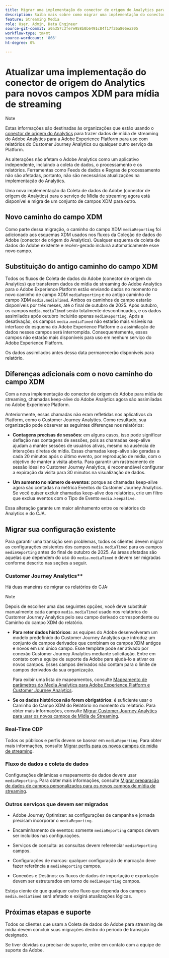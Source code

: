 ```yaml
---
title: Migrar uma implementação do conector de origem do Analytics para campos atualizados de mídia de transmissão XDM
description: Saiba mais sobre como migrar uma implementação do conector de origem do Analytics para campos atualizados de mídia de transmissão XDM
feature: Streaming Media
role: User, Admin, Data Engineer
source-git-commit: a0a357c3fe7e958b0b6491c84f17f26a806ea205
workflow-type: tm+mt
source-wordcount: '866'
ht-degree: 0%

---
```


# Atualizar uma implementação do conector de origem do Analytics para novos campos XDM para mídia de streaming

>[!NOTE]
>
>Estas informações são destinadas às organizações que estão usando o [conector de origem do Analytics](https://experienceleague.adobe.com/pt-br/docs/experience-platform/sources/connectors/adobe-applications/analytics) para trazer dados de mídia de streaming do Adobe Analytics para a Adobe Experience Platform para uso com relatórios do Customer Journey Analytics ou qualquer outro serviço da Platform.
>
>As alterações não afetam o Adobe Analytics como um aplicativo independente, incluindo a coleta de dados, o processamento e os relatórios. Ferramentas como Feeds de dados e Regras de processamento não são afetadas, portanto, não são necessárias atualizações na implementação do Analytics.

Uma nova implementação da Coleta de dados do Adobe (conector de origem do Analytics) para o serviço de Mídia de streaming agora está disponível e migra de um conjunto de campos XDM para outro.

## Novo caminho do campo XDM

Como parte dessa migração, o caminho do campo XDM `mediaReporting` foi adicionado aos esquemas XDM usados nos fluxos da Coleção de dados do Adobe (conector de origem do Analytics). Qualquer esquema de coleta de dados do Adobe existente e recém-gerado incluirá automaticamente esse novo campo.

## Substituição do antigo caminho do campo XDM

Todos os fluxos de Coleta de dados do Adobe (conector de origem do Analytics) que transferem dados de mídia de streaming do Adobe Analytics para o Adobe Experience Platform estão enviando dados no momento no novo caminho de campo XDM `mediaReporting` e no antigo caminho de campo XDM `media.mediaTimed`. Ambos os caminhos de campo estarão disponíveis por três meses, até o final de outubro de 2025. Após outubro, os campos `media.mediaTimed` serão totalmente descontinuados, e os dados assimilados após outubro incluirão apenas `mediaReporting`. Após a desativação, os campos `media.mediaTimed` não estarão mais visíveis na interface do esquema do Adobe Experience Platform e a assimilação de dados nesses campos será interrompida. Consequentemente, esses campos não estarão mais disponíveis para uso em nenhum serviço do Adobe Experience Platform.

Os dados assimilados antes dessa data permanecerão disponíveis para relatório.

## Diferenças adicionais com o novo caminho do campo XDM

Com a nova implementação do conector de origem do Adobe para mídia de streaming, chamadas keep-alive do Adobe Analytics agora são assimiladas no Adobe Experience Platform.

Anteriormente, essas chamadas não eram refletidas nos aplicativos da Platform, como o Customer Journey Analytics. Como resultado, sua organização pode observar as seguintes diferenças nos relatórios:

* **Contagens precisas de sessões**: em alguns casos, isso pode significar deflação nas contagens de sessões, pois as chamadas keep-alive ajudam a manter sessões de usuários ativas, mesmo na ausência de interações diretas de mídia. Essas chamadas keep-alive são geradas a cada 20 minutos após o último evento, por reprodução de mídia, com o objetivo de manter a visita aberta. Para garantir um rastreamento de sessão ideal no Customer Journey Analytics, é recomendável configurar a expiração da visita para 30 minutos na visualização de dados.

* **Um aumento no número de eventos**: porque as chamadas keep-alive agora são contadas na métrica Eventos do Customer Journey Analytics. Se você quiser excluir chamadas keep-alive dos relatórios, crie um filtro que exclua eventos com o Tipo de Evento `media.keepalive`.

Essa alteração garante um maior alinhamento entre os relatórios do Analytics e do CJA.

## Migrar sua configuração existente

Para garantir uma transição sem problemas, todos os clientes devem migrar as configurações existentes dos campos `media.mediaTimed` para os campos `mediaReporting` antes do final de outubro de 2025. As áreas afetadas são aquelas que dependem do uso do `media.mediaTimed` e devem ser migradas conforme descrito nas seções a seguir.

### Customer Journey Analytics**

Há duas maneiras de migrar os relatórios do CJA:

>[!NOTE]
>
>Depois de escolher uma das seguintes opções, você deve substituir manualmente cada campo `media.mediaTimed` usado nos relatórios do Customer Journey Analytics pelo seu campo derivado correspondente ou Caminho do campo XDM do relatório.

* **Para reter dados históricos**: as equipes do Adobe desenvolveram um modelo predefinido do Customer Journey Analytics que introduz um conjunto de campos derivados que combinam os campos XDM antigos e novos em um único campo. Esse template pode ser ativado por conexão Customer Journey Analytics mediante solicitação. Entre em contato com a equipe de suporte da Adobe para ajudá-lo a ativar os novos campos. Esses campos derivados não contam para o limite de campos derivados da sua organização.

  Para exibir uma lista de mapeamentos, consulte [Mapeamento de parâmetros do Media Analytics para Adobe Experience Platform e Customer Journey Analytics](/help/use-cases/xdm-updates/parameters-mapping.md).

* **Se os dados históricos não forem obrigatórios**: é suficiente usar o Caminho do Campo XDM do Relatório no momento do relatório. Para obter mais informações, consulte [Migrar Customer Journey Analytics para usar os novos campos de Mídia de Streaming](/help/use-cases/xdm-updates/migrate-cja-setup.md).

### Real-Time CDP

Todos os públicos e perfis devem se basear em `mediaReporting`. Para obter mais informações, consulte [Migrar perfis para os novos campos de mídia de streaming](/help/use-cases/xdm-updates/migrate-profiles.md).

### Fluxo de dados e coleta de dados

Configurações dinâmicas e mapeamento de dados devem usar `mediaReporting`. Para obter mais informações, consulte [Migrar preparação de dados de campos personalizados para os novos campos de mídia de streaming](/help/use-cases/xdm-updates/migrate-dataprep.md).

### Outros serviços que devem ser migrados

* Adobe Journey Optimizer: as configurações de campanha e jornada precisam incorporar o `mediaReporting`.

* Encaminhamento de eventos: somente `mediaReporting` campos devem ser incluídos nas configurações.

* Serviços de consulta: as consultas devem referenciar `mediaReporting` campos.

* Configurações de marcas: qualquer configuração de marcação deve fazer referência a `mediaReporting` campos.

* Conexões e Destinos: os fluxos de dados de importação e exportação devem ser estruturados em torno de `mediaReporting` campos.

Esteja ciente de que qualquer outro fluxo que dependa dos campos `media.mediaTimed` será afetado e exigirá atualizações lógicas.

## Próximas etapas e suporte

Todos os clientes que usam a Coleta de dados do Adobe para streaming de mídia devem concluir suas migrações dentro do período de transição designado.

Se tiver dúvidas ou precisar de suporte, entre em contato com a equipe de suporte da Adobe.


